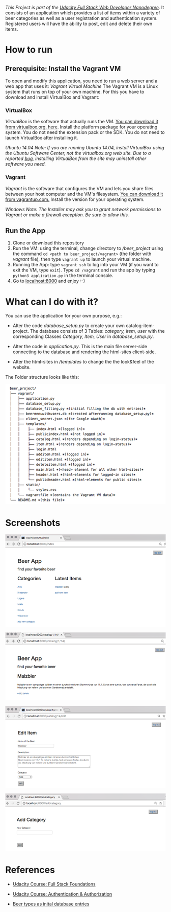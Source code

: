 
*This Project is part of the [Udacity Full Stack Web Devoloper Nanodegree](https://www.udacity.com/course/full-stack-web-developer-nanodegree--nd004).* It consists of an application which provides a list of items within a variety of beer categories as well as a user registration and authentication system. Registered users will have the ability to post, edit and delete their own items.

# How to run
## Prerequisite: Install the Vagrant VM
To open and modify this application, you need to run a web server and a web app that uses it: *Vagrant Virtual Machine* The Vagrant VM is a Linux system that runs on top of your own machine. For this you have to download and install VirtualBox and Vagrant:

### VirtualBox
*VirtualBox* is the software that actually runs the VM. [You can download it from virtualbox.org, here](https://www.virtualbox.org/wiki/Downloads). Install the platform package for your operating system. You do not need the extension pack or the SDK. You do not need to launch VirtualBox after installing it.

*Ubuntu 14.04 Note: If you are running Ubuntu 14.04, install VirtualBox using the Ubuntu Software Center, not the virtualbox.org web site. Due to a reported [bug](https://ubuntuforums.org/showthread.php?t=2227131), installing VirtualBox from the site may uninstall other software you need.*

### Vagrant
*Vagrant* is the software that configures the VM and lets you share files between your host computer and the VM's filesystem. [You can download it from vagrantup.com.](https://www.vagrantup.com/downloads.html) Install the version for your operating system.

*Windows Note: The Installer may ask you to grant network permissions to Vagrant or make a firewall exception. Be sure to allow this.*

## Run the App
1. Clone or download this repository
2. Run the VM: using the terminal, change directory to */beer_project* using the command `cd <path to beer_project/vagrant>` (the folder with *vagrant* file), then type `vagrant up` to launch your virtual machine.
3. Running the App: type `vagrant ssh` to log into your VM (if you want to exit the VM, type `exit`). Type `cd /vagrant` and run the app by typing `python3 application.py` in the terminal console. 
4. Go to [localhost:8000](http://localhost:8000) and enjoy :-)

# What can I do with it?
You can use the application for your own purpose, e.g.:

- Alter the code *database_setup.py* to create your own catalog-item-project. The database consists of 3 Tables: *category, item, user* with the corresponding Classes *Category, Item, User* in *database_setup.py*.

- Alter the code in *application.py*. This is the main file server-side connecting to the database and rendering the html-sites client-side.

- Alter the html-sites in */templates* to change the the look&feel of the website.

The Folder structure looks like this:

![image of folder_structure](images/folder_structure.png)

# Screenshots


![image of index.html](images/index.png)

![image of /item.html](images/item.png)

![image of /edit.html](images/edit.png)

![image of /addcategory.html](images/addcategory.png)


# References

- [Udacity Course: Full Stack Foundations](https://www.udacity.com/course/full-stack-foundations--ud088)

- [Udacity Course: Authentication & Authorization](https://www.udacity.com/course/authentication-authorization-oauth--ud330)

- [Beer types as inital database entries](http://www.thebeerstore.ca/beer-101/beer-types)

